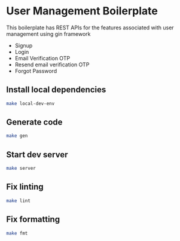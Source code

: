 # User Management Boilerplate
This boilerplate has REST APIs for the features associated with user management using gin framework
- Signup
- Login
- Email Verification OTP
- Resend email verification OTP
- Forgot Password

## Install local dependencies
```bash
make local-dev-env
```

## Generate code
```bash
make gen
```

## Start dev server
```bash
make server
```

## Fix linting
```bash
make lint
```

## Fix formatting
```bash
make fmt
```
